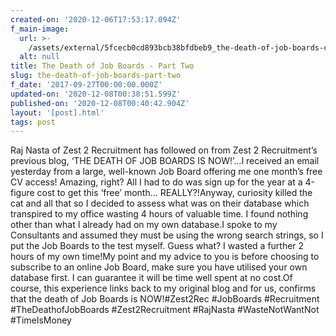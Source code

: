 ```yaml
---
created-on: '2020-12-06T17:53:17.094Z'
f_main-image:
  url: >-
    /assets/external/5fcecb0cd893bcb38bfdbeb9_the-death-of-job-boards-continued.png
  alt: null
title: The Death of Job Boards - Part Two
slug: the-death-of-job-boards-part-two
f_date: '2017-09-27T00:00:00.000Z'
updated-on: '2020-12-08T00:38:51.599Z'
published-on: '2020-12-08T00:40:42.904Z'
layout: '[post].html'
tags: post
---
```


Raj Nasta of Zest 2 Recruitment has followed on from Zest 2 Recruitment’s previous blog, ‘THE DEATH OF JOB BOARDS IS NOW!’…I received an email yesterday from a large, well-known Job Board offering me one month’s free CV access! Amazing, right? All I had to do was sign up for the year at a 4-figure cost to get this ‘free’ month… REALLY?!Anyway, curiosity killed the cat and all that so I decided to assess what was on their database which transpired to my office wasting 4 hours of valuable time. I found nothing other than what I already had on my own database.I spoke to my Consultants and assumed they must be using the wrong search strings, so I put the Job Boards to the test myself. Guess what? I wasted a further 2 hours of my own time!My point and my advice to you is before choosing to subscribe to an online Job Board, make sure you have utilised your own database first. I can guarantee it will be time well spent at no cost.Of course, this experience links back to my original blog and for us, confirms that the death of Job Boards is NOW!#Zest2Rec #JobBoards #Recruitment #TheDeathofJobBoards #Zest2Recruitment #RajNasta #WasteNotWantNot #TimeIsMoney
